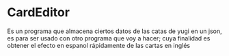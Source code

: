 # CardEditor
Es un programa que almacena ciertos datos de las catas de yugi en un json, es para ser usado con otro programa que voy a hacer; cuya 
finalidad es obtener el efecto en espanol rápidamente de las cartas en inglés
